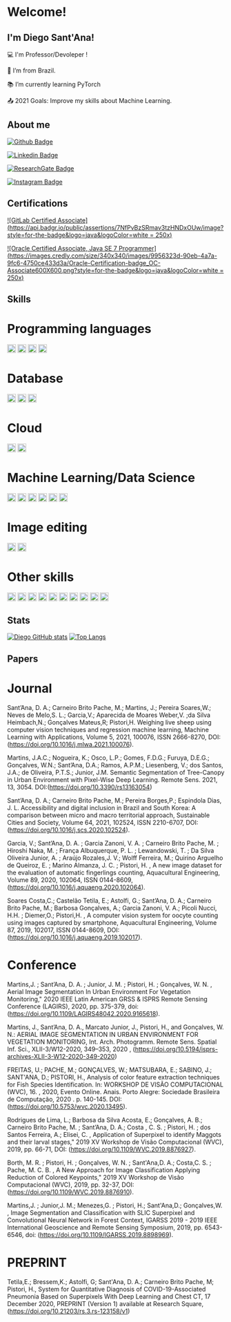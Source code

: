 # Welcome!

 
## I'm Diego Sant'Ana!
 

:computer: I'm Professor/Devoleper !

:house_with_garden: I’m from Brazil.

:books: I’m currently learning PyTorch

:outbox_tray: 2021 Goals: Improve my skills about Machine Learning.

## About me

[![Github Badge](https://img.shields.io/badge/-Github-000?style=flat-square&logo=Github&logoColor=white&link=https://github.com/diegoandresantana)](https://github.com/diegoandresantana)

[![Linkedin Badge](https://img.shields.io/badge/-LinkedIn-blue?style=flat-square&logo=Linkedin&logoColor=white&link=https://www.linkedin.com/in/diego-andr%C3%A9-sant-ana-7b917b27/)](https://www.linkedin.com/in/diego-andr%C3%A9-sant-ana-7b917b27/)

[![ResearchGate Badge](https://img.shields.io/badge/Research_Gate-00CCBB.svg?&style=for-the-badge&logo=ResearchGate&logoColor=white&link=https://www.researchgate.net/profile/Diego-Santana-4)](https://www.researchgate.net/profile/Diego-Santana-4)

[![Instagram Badge](https://img.shields.io/badge/Instagram-E4405F?style=for-the-badge&logo=instagram&logoColor=whitee&link=https://www.instagram.com/diegoandresantana/)](https://www.instagram.com/diegoandresantana/)

## Certifications
 
[![GitLab Certified Associate](https://api.badgr.io/public/assertions/7NfPvBzSRmav3tzHNDxOUw/image?style=for-the-badge&logo=java&logoColor=white  = 250x)](https://badgr.com/public/assertions/7NfPvBzSRmav3tzHNDxOUw?identity__email=diegoandresantana@gmail.com) 

[![Oracle Certified Associate, Java SE 7 Programmer](https://images.credly.com/size/340x340/images/9956323d-90eb-4a7a-9fc6-4750ce433d3a/Oracle-Certification-badge_OC-Associate600X600.png?style=for-the-badge&logo=java&logoColor=white  = 250x)](https://www.credly.com/badges/463a0e70-7b5f-4c70-8359-db97a7477627?source=linked_in_profile) 
 

## Skills

# Programming languages
<code><img height="20" src="https://img.shields.io/badge/Java-ED8B00?style=for-the-badge&logo=java&logoColor=white"></code>
<code><img height="20" src="https://img.shields.io/badge/Python-FFD43B?style=for-the-badge&logo=python&logoColor=darkgreen"></code>
<code><img height="20" src="https://img.shields.io/badge/JavaScript-F7DF1E?style=for-the-badge&logo=javascript&logoColor=black"></code>
<code><img height="20" src="https://img.shields.io/badge/R-276DC3?style=for-the-badge&logo=r&logoColor=white"></code>

# Database
<code><img height="20" src="https://img.shields.io/badge/Microsoft%20SQL%20Sever-CC2927?style=for-the-badge&logo=microsoft%20sql%20server&logoColor=white"></code>
<code><img height="20" src="https://img.shields.io/badge/PostgreSQL-316192?style=for-the-badge&logo=postgresql&logoColor=white"></code>
<code><img height="20" src="https://img.shields.io/badge/MySQL-00000F?style=for-the-badge&logo=mysql&logoColor=white"></code>

# Cloud
<code><img height="20" src="https://img.shields.io/badge/Heroku-430098?style=for-the-badge&logo=heroku&logoColor=white"></code>
<code><img height="20" src="https://img.shields.io/badge/Digital_Ocean-0080FF?style=for-the-badge&logo=DigitalOcean&logoColor=white"></code>

# Machine Learning/Data Science
<code><img height="20" src="https://img.shields.io/badge/Jupyter-F37626.svg?&style=for-the-badge&logo=Jupyter&logoColor=white"></code>
<code><img height="20" src="https://img.shields.io/badge/OpenCV-27338e?style=for-the-badge&logo=OpenCV&logoColor=white"></code>
<code><img height="20" src="https://img.shields.io/badge/Keras-D00000?style=for-the-badge&logo=Keras&logoColor=white"></code>
<code><img height="20" src="https://img.shields.io/badge/scikit_learn-F7931E?style=for-the-badge&logo=scikit-learn&logoColor=white"></code>
<code><img height="20" src="https://img.shields.io/badge/TensorFlow-FF6F00?style=for-the-badge&logo=TensorFlow&logoColor=white"></code>
<code><img height="20" src="https://img.shields.io/badge/conda-342B029.svg?&style=for-the-badge&logo=anaconda&logoColor=white"></code>

# Image editing
<code><img height="20" src="https://img.shields.io/badge/Adobe%20Photoshop-31A8FF?style=for-the-badge&logo=Adobe%20Photoshop&logoColor=black"></code>
<code><img height="20" src="https://img.shields.io/badge/gimp-5C5543?style=for-the-badge&logo=gimp&logoColor=white"></code>

# Other skills
<code><img height="20" src="https://img.shields.io/badge/CSS3-1572B6?style=for-the-badge&logo=css3&logoColor=white"></code>
<code><img height="20" src="https://img.shields.io/badge/HTML5-E34F26?style=for-the-badge&logo=html5&logoColor=white"></code>
<code><img height="20" src="https://img.shields.io/badge/Spring-6DB33F?style=for-the-badge&logo=spring&logoColor=white"></code>
<code><img height="20" src="https://img.shields.io/badge/jQuery-0769AD?style=for-the-badge&logo=jquery&logoColor=white"></code>
<code><img height="20" src="https://img.shields.io/badge/ChartJS-FF6384?style=for-the-badge&logo=chart-dot-js&logoColor=white"></code>
<code><img height="20" src="https://img.shields.io/badge/Bootstrap-563D7C?style=for-the-badge&logo=bootstrap&logoColor=white"></code>
<code><img height="20" src="https://img.shields.io/badge/Node.js-43853D?style=for-the-badge&logo=node-dot-js&logoColor=white"></code>
<code><img height="20" src="https://img.shields.io/badge/Vue.js-35495E?style=for-the-badge&logo=vue-dot-js&logoColor=4FC08D"></code>
<code><img height="20" src="https://img.shields.io/badge/Git-F05032?style=for-the-badge&logo=git&logoColor=white"></code>
<code><img height="20" src="https://img.shields.io/badge/Eclipse-2C2255?style=for-the-badge&logo=eclipse&logoColor=white"></code>

## Stats
[![Diego GitHub stats](https://github-readme-stats.vercel.app/api?username=diegoandresantana)](https://github.com/diegoandresantana/github-readme-stats)
[![Top Langs](https://github-readme-stats.vercel.app/api/top-langs?username=diegoandresantana&layout=compact)](https://github.com/diegoandresantana/github-readme-stats)

## Papers

# Journal

Sant’Ana, D. A.; Carneiro Brito Pache, M.; Martins, J.; Pereira Soares,W.; Neves de Melo,S. L.;  Garcia,V.; Aparecida de Moares Weber,V. ;da Silva Heimbach,N.; Gonçalves Mateus,R; Pistori,H. Weighing live sheep using computer vision techniques and regression machine learning,
Machine Learning with Applications, Volume 5, 2021, 100076, ISSN 2666-8270, DOI:(https://doi.org/10.1016/j.mlwa.2021.100076).

Martins, J.A.C.; Nogueira, K.; Osco, L.P.; Gomes, F.D.G.; Furuya, D.E.G.; Gonçalves, W.N.; Sant’Ana, D.A.; Ramos, A.P.M.; Liesenberg, V.; dos Santos, J.A.; de Oliveira, P.T.S.; Junior, J.M. Semantic Segmentation of Tree-Canopy in Urban Environment with Pixel-Wise Deep Learning. Remote Sens. 2021, 13, 3054. DOI:(https://doi.org/10.3390/rs13163054)

Sant’Ana, D. A.; Carneiro Brito Pache, M.; Pereira Borges,P.; Espindola Dias, J. L. Accessibility and digital inclusion in Brazil and South Korea: A comparison between micro and macro territorial approach, Sustainable Cities and Society, Volume 64, 2021, 102524, ISSN 2210-6707, DOI:(https://doi.org/10.1016/j.scs.2020.102524).

Garcia, V.; Sant’Ana, D. A. ;  Garcia Zanoni, V. A. ; Carneiro Brito Pache, M. ; Hiroshi Naka, M. ; França Albuquerque, P. L. ; Lewandowski, T. ; Da Silva Oliveira Junior, A. ; Araújo Rozales,J. V.;  Wolff Ferreira, M.; Quirino Arguelho de Queiroz, E. ; Marino Almanza, J. C. ; Pistori, H. , A new image dataset for the evaluation of automatic fingerlings counting, Aquacultural Engineering, Volume 89, 2020, 102064, ISSN 0144-8609, (https://doi.org/10.1016/j.aquaeng.2020.102064).

Soares Costa,C.; Castelão Tetila, E.; Astolfi, G.; Sant’Ana, D. A.; Carneiro Brito Pache, M.; Barbosa Gonçalves, A.; Garcia Zanoni, V. A.; Picoli Nucci, H.H. ; Diemer,O.; Pistori,H. , A computer vision system for oocyte counting using images captured by smartphone, Aquacultural Engineering, Volume 87, 2019, 102017, ISSN 0144-8609, DOI:(https://doi.org/10.1016/j.aquaeng.2019.102017).

# Conference

Martins,J. ; Sant’Ana, D. A. ; Junior, J. M. ; Pistori, H. ; Gonçalves, W. N. , Aerial Image Segmentation In Urban Environment For Vegetation Monitoring," 2020 IEEE Latin American GRSS & ISPRS Remote Sensing Conference (LAGIRS), 2020, pp. 375-379, doi: (https://doi.org/10.1109/LAGIRS48042.2020.9165618).

Martins, J., Sant’Ana, D. A., Marcato Junior, J., Pistori, H., and Gonçalves, W. N.: AERIAL IMAGE SEGMENTATION IN URBAN ENVIRONMENT FOR VEGETATION MONITORING, Int. Arch. Photogramm. Remote Sens. Spatial Inf. Sci., XLII-3/W12-2020, 349–353, 2020 , (https://doi.org/10.5194/isprs-archives-XLII-3-W12-2020-349-2020)

FREITAS, U.; PACHE, M.; GONÇALVES, W.; MATSUBARA, E.; SABINO, J.; SANT'ANA, D.; PISTORI, H., Analysis of color feature extraction techniques for Fish Species Identification. In: WORKSHOP DE VISÃO COMPUTACIONAL (WVC), 16. , 2020, Evento Online. Anais. Porto Alegre: Sociedade Brasileira de Computação, 2020 . p. 140-145. DOI: (https://doi.org/10.5753/wvc.2020.13495).

Rodrigues de Lima, L.; Barbosa da Silva Acosta, E.; Gonçalves, A. B.; Carneiro Brito Pache, M. ; Sant’Ana, D. A.; Costa , C. S. ; Pistori, H. ; dos Santos Ferreira, A.; Elisei, C. , Application of Superpixel to identify Maggots and their larval stages," 2019 XV Workshop de Visão Computacional (WVC), 2019, pp. 66-71,  DOI:  (https://doi.org/10.1109/WVC.2019.8876927).

Borth, M. R. ; Pistori, H. ; Gonçalves, W. N. ; Sant'Ana,D. A.; Costa,C. S. ; Pache, M. C. B. , A New Approach for Image Classification Applying Reduction of Colored Keypoints," 2019 XV Workshop de Visão Computacional (WVC), 2019, pp. 32-37, DOI: (https://doi.org/10.1109/WVC.2019.8876910).

Martins,J. ;  Junior,J. M.; Menezes,G. ; Pistori, H.; Sant'Ana,D.; Gonçalves,W. , Image Segmentation and Classification with SLIC Superpixel and Convolutional Neural Network in Forest Context, IGARSS 2019 - 2019 IEEE International Geoscience and Remote Sensing Symposium, 2019, pp. 6543-6546, doi: (https://doi.org/10.1109/IGARSS.2019.8898969).

# PREPRINT
Tetila,E.; Bressem,K.; Astolfi, G; Sant'Ana, D. A.; Carneiro Brito Pache, M; Pistori, H., System for Quantitative Diagnosis of COVID-19-Associated Pneumonia Based on Superpixels With Deep Learning and Chest CT, 17 December 2020, PREPRINT (Version 1) available at Research Square, (https://doi.org/10.21203/rs.3.rs-123158/v1)
